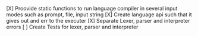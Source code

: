 [X] Proovide static functions to run language compiler in several input modes such as prompt, file, input string
[X] Create language api such that it gives out and err to the executer
[X] Separate Lexer, parser and interpreter errors
[ ] Create Tests for lexer, parser and interpreter

